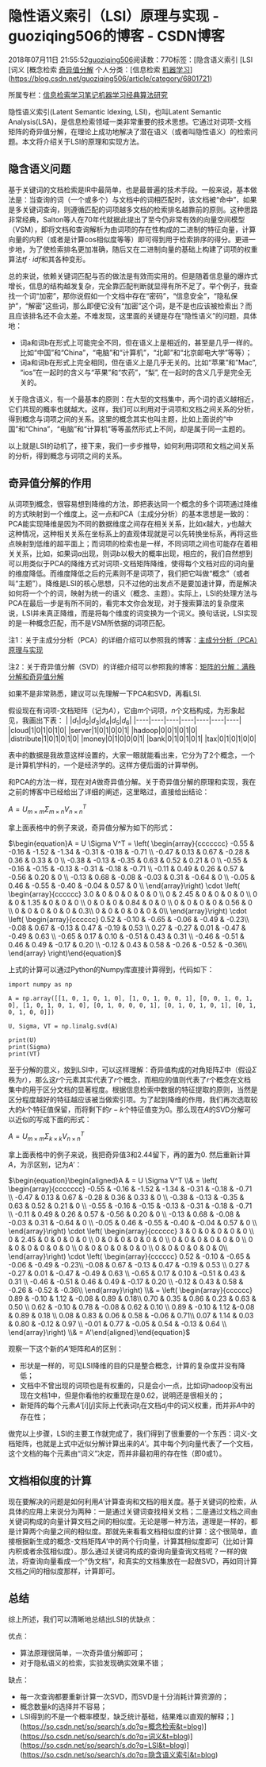 # 隐性语义索引（LSI）原理与实现 - guoziqing506的博客 - CSDN博客





2018年07月11日 21:55:52[guoziqing506](https://me.csdn.net/guoziqing506)阅读数：770标签：[隐含语义索引																[LSI																[词义																[概念检索																[奇异值分解](https://so.csdn.net/so/search/s.do?q=奇异值分解&t=blog)
个人分类：[信息检索																[机器学习](https://blog.csdn.net/guoziqing506/article/category/6776278)](https://blog.csdn.net/guoziqing506/article/category/6801721)

所属专栏：[信息检索学习笔记](https://blog.csdn.net/column/details/16835.html)[机器学习经典算法研究](https://blog.csdn.net/column/details/25189.html)





隐性语义索引(Latent Semantic Idexing, LSI)，也叫Latent Semantic Analysis(LSA)，是信息检索领域一类非常重要的技术思想。它通过对词项-文档矩阵的奇异值分解，在理论上成功地解决了潜在语义（或者叫隐性语义）的检索问题。本文将介绍关于LSI的原理和实现方法。

## 隐含语义问题

基于关键词的文档检索是IR中最简单，也是最普遍的技术手段。一般来说，基本做法是：当查询的词（一个或多个）与文档中的词相匹配时，该文档被“命中”，如果是多关键词查询，则遵循匹配的词项越多文档的检索排名越靠前的原则。这种思路非常经典，Salton等人在70年代就据此提出了至今仍非常有效的向量空间模型（VSM），即将文档和查询解析为由词项的存在性构成的二进制的特征向量，计算向量的内积（或者是计算cos相似度等等）即可得到用于检索排序的得分。更进一步地，为了使检索排名更加准确，随后又在二进制向量的基础上构建了词项的权重算法$tf \cdot idf$和其各种变形。

总的来说，依赖关键词匹配与否的做法是有效而实用的。但是随着信息量的爆炸式增长，信息的结构越发复杂，完全靠匹配判断就显得有所不足了。举个例子，我查找一个词“加密”，那你说假如一个文档中存在“密码”，“信息安全”，“隐私保护”，“解密”这些词，那么即便它没有“加密”这个词，是不是也应该被检索出？而且应该排名还不会太差。不难发现，这里面的关键是存在“隐性语义”的问题，具体地：
- 词a和词b在形式上可能完全不同，但在语义上是相近的，甚至是几乎一样的。比如“中国”和“China”，“电脑”和“计算机”，“北邮”和“北京邮电大学”等等）；
- 词a和词b在形式上完全相同，但在语义上是几乎无关的。比如“苹果”和”Mac”, “ios”在一起时的含义与“苹果”和“农药”，“梨”, 在一起时的含义几乎是完全无关的。

关于隐含语义，有一个最基本的原则：在大型的文档集中，两个词的语义越相近，它们共现的概率也就越大。这样，我们可以利用对于词项和文档之间关系的分析，得到概念与词项之间的关系。这里的概念其实也叫主题，比如上面说的“中国”和“China”，“电脑”和“计算机”等等虽然形式上不同，却是属于同一主题的。

以上就是LSI的动机了，接下来，我们一步步推导，如何利用词项和文档之间关系的分析，得到概念与词项之间的关系。

## 奇异值分解的作用

从词项到概念，很容易想到降维的方法，即把表达同一个概念的多个词项通过降维的方式映射到一个维度上。这一点和PCA（主成分分析）的基本思想是一致的：PCA能实现降维是因为不同的数据维度之间存在相关关系，比如$x$越大，$y$也越大这种情况，这种相关关系在坐标系上的直观体现就是可以先转换坐标系，再将这些点映射到低维的超平面上；而词项的检索也是一样，不同词项之间也可能存在着相关关系，比如，如果词$a$出现，则词$b$以极大的概率出现，相应的，我们自然想到可以用类似于PCA的降维方式对词项-文档矩阵降维，使得每个文档对应的词向量的维度降低。而维度降低之后的元素则不是词项了，我们把它叫做“概念”（或者叫“主题”）。降维是LSI的核心思想，只不过他的出发点不是要加速计算，而是解决如何将一个个的词，映射为统一的语义（概念、主题）。实际上，LSI的处理方法与PCA在最后一步是有所不同的，看完本文你会发现，对于搜索算法的复杂度来说，LSI并未真正降维，而是将每个维度的词变换为一个词义。换句话说，LSI实现的是一种概念匹配，而不是VSM所依据的词项匹配。

注1：关于主成分分析（PCA）的详细介绍可以参照我的博客：[主成分分析（PCA）原理与实现](https://blog.csdn.net/guoziqing506/article/details/80828165)

注2：关于奇异值分解（SVD）的详细介绍可以参照我的博客：[矩阵的分解：满秩分解和奇异值分解](https://blog.csdn.net/guoziqing506/article/details/80540323)

如果不是非常熟悉，建议可以先理解一下PCA和SVD，再看LSI.

假设现在有词项-文档矩阵（记为$A$），它由$m$个词项，$n$个文档构成，为形象起见，我画出下表：
|$~$|$d_1$|$d_2$|$d_3$|$d_4$|$d_5$|$d_6$|
|----|----|----|----|----|----|----|
|cloud|1|0|1|0|1|0|
|server|1|0|1|0|0|1|
|hadoop|0|0|1|0|1|0|
|distribute|1|0|1|0|1|0|
|money|0|1|0|0|0|1|
|bank|0|1|0|1|0|1|
|tax|0|1|0|1|0|0|

表中的数据是我故意这样设置的，大家一眼就能看出来，它分为了2个概念，一个是计算机学科的，一个是经济学的。这样方便后面的计算举例。

和PCA的方法一样，现在对$A$做奇异值分解。关于奇异值分解的原理和实现，我在之前的博客中已经给出了详细的阐述，这里略过，直接给出结论： 


$\begin{equation}A = U_{m \times m} \Sigma_{m \times n} V^T_{n \times n}\end{equation}$

拿上面表格中的例子来说，奇异值分解为如下的形式：



$\begin{equation}A = U \Sigma V^T = \left(   \begin{array}{ccccccc}     -0.55 & -0.16 & -1.52 & -1.34 & -0.31 & -0.18 & -0.71 \\    -0.47 & 0.13  & 0.67  & -0.28 & 0.36  & 0.33  & 0     \\    -0.38 & -0.13 & -0.35 & 0.63  & 0.52  & 0.21  & 0     \\    -0.55 & -0.16 & -0.15 & -0.13 & -0.31 & -0.18 & -0.71 \\    -0.11 & 0.49  & 0.26  & 0.57  & -0.56 & 0.20  & 0     \\    -0.13 & 0.68  & -0.08 & -0.03 & 0.31  & -0.64 & 0     \\    -0.05 & 0.46  & -0.55 & -0.40 & -0.04 & 0.57  & 0     \\  \end{array}\right) \cdot \left(             \begin{array}{cccccc}     3.0 & 0          & 0          & 0           & 0          & 0  \\    0          & 2.45 & 0          & 0           & 0          & 0  \\    0          & 0          & 1.35 & 0           & 0          & 0  \\    0          & 0          & 0          & 0.84  & 0          & 0  \\    0          & 0          & 0          & 0           & 0.56 & 0  \\    0          & 0          & 0          & 0           & 0          & 0.3\\    0          & 0          & 0          & 0           & 0          & 0\\  \end{array}\right) \cdot \left( \begin{array}{cccccc}     0.52  & -0.10 & -0.65 & -0.06 & -0.49  & -0.23\\    -0.08 & 0.67  & -0.13 & 0.47  & -0.19  & 0.53 \\    0.27  & -0.27 & 0.01  & -0.47 & -0.49  & 0.63 \\    -0.65 & 0.17  & 0.10  & -0.51 & 0.43   & 0.31 \\    -0.46 & -0.51 & 0.46  & 0.49  & -0.17  & 0.20 \\    -0.12 & 0.43  & 0.58  & -0.26 & -0.52  & -0.36\\   \end{array}  \right)\end{equation}$

上式的计算可以通过Python的Numpy库直接计算得到，代码如下：

```
import numpy as np

A = np.array([[1, 0, 1, 0, 1, 0], [1, 0, 1, 0, 0, 1], [0, 0, 1, 0, 1, 0], [1, 0, 1, 0, 1, 0], [0, 1, 0, 0, 0, 1], [0, 1, 0, 1, 0, 1], [0, 1, 0, 1, 0, 0]])

U, Sigma, VT = np.linalg.svd(A)

print(U)
print(Sigma)
print(VT)
```

至于分解的意义，放到LSI中，可以这样理解：奇异值构成的对角矩阵$\Sigma$中（假设$\Sigma$秩为$r$），那么这$r$个元素其实代表了$r$个概念，而相应的值则代表了$r$个概念在文档集中的用于区分文档的显著程度。根据信息检索中数据的特征提取的原则，当然是区分程度越好的特征越应该被当做索引项。为了起到降维的作用，我们再次选取较大的$k$个特征值保留，而将剩下的$r-k$个特征值变为0。那么现在$A$的SVD分解可以近似的写成下面的形式：



$\begin{equation}A = U_{m \times m} \Sigma_{k \times k} V^T_{n \times n}\end{equation}$

拿上面表格中的例子来说，我把奇异值3和2.44留下，再的置为0. 然后重新计算$A$，为示区别，记为$A'$：



$\begin{equation}\begin{aligned}A & = U \Sigma V^T \\& = \left(             \begin{array}{ccccccc}     -0.55 & -0.16 & -1.52 & -1.34 & -0.31 & -0.18 & -0.71 \\    -0.47 & 0.13  & 0.67  & -0.28 & 0.36  & 0.33  & 0     \\    -0.38 & -0.13 & -0.35 & 0.63  & 0.52  & 0.21  & 0     \\    -0.55 & -0.16 & -0.15 & -0.13 & -0.31 & -0.18 & -0.71 \\    -0.11 & 0.49  & 0.26  & 0.57  & -0.56 & 0.20  & 0     \\    -0.13 & 0.68  & -0.08 & -0.03 & 0.31  & -0.64 & 0     \\    -0.05 & 0.46  & -0.55 & -0.40 & -0.04 & 0.57  & 0     \\  \end{array}\right) \cdot \left(             \begin{array}{cccccc}     3  & 0    & 0 & 0 & 0 & 0  \\    0  & 2.45 & 0 & 0 & 0 & 0  \\    0  & 0    & 0 & 0 & 0 & 0  \\    0  & 0    & 0 & 0 & 0 & 0  \\    0  & 0    & 0 & 0 & 0 & 0  \\    0  & 0    & 0 & 0 & 0 & 0  \\    0     & 0          & 0          & 0           & 0          & 0\\  \end{array}\right) \cdot \left( \begin{array}{cccccc}     0.52  & -0.10 & -0.65 & -0.06 & -0.49  & -0.23\\    -0.08 & 0.67  & -0.13 & 0.47  & -0.19  & 0.53 \\    0.27  & -0.27 & 0.01  & -0.47 & -0.49  & 0.63 \\    -0.65 & 0.17  & 0.10  & -0.51 & 0.43   & 0.31 \\    -0.46 & -0.51 & 0.46  & 0.49  & -0.17  & 0.20 \\    -0.12 & 0.43  & 0.58  & -0.26 & -0.52  & -0.36\\   \end{array}\right) \\& = \left( \begin{array}{cccccc}     0.89  & -0.10 & 1.12 & -0.08 & 0.89  & 0.18\\    0.70 & 0.35  & 0.86 & 0.23  & 0.63  & 0.50 \\    0.62  & -0.10 & 0.78  & -0.08 & 0.62  & 0.10 \\    0.89  & -0.10 & 1.12  &-0.08 & 0.89 & 0.18 \\    0.08 & 0.83 & 0.06 & 0.58 & -0.06 & 0.71\\    0.07  & 1.14  &  0.03 & 0.80 & -0.12 & 0.97 \\    -0.01 & 0.77 & -0.05 & 0.54 & -0.13 & 0.64 \\  \end{array}\right) \\& = A'\end{aligned}\end{equation}$

观察一下这个新的$A'$矩阵和$A$的区别：
- 形状是一样的，可见LSI降维的目的只是整合概念，计算的复杂度并没有降低；
- 文档中不曾出现的词项也是有权重的，只是会小一点，比如词hadoop没有出现在文档1中，但是你看他的权重现在是0.62，说明还是很相关的；
- 新矩阵的每个元素$A'[i][j]$实际上代表词$t_i$在文档$d_j$中的词义权重，而并非$A$中的存在性；

做完以上步骤，LSI的主要工作就完成了，我们得到了很重要的一个东西：词义-文档矩阵，也就是上式中近似分解计算出来的$A'$。其中每个列向量代表了一个文档，这个文档的每个元素由“词义”决定，而并非最初用的存在性（即0或1）。

## 文档相似度的计算

现在要解决的问题是如何利用$A'$计算查询和文档的相关度。基于关键词的检索，从具体的应用上来说分为两种：一是通过关键词查找相关文档；二是通过文档之间由关键词构成的向量计算文档之间的相似度。无论是哪一种方法，道理是一样的，都是计算两个向量之间的相似度。那就先来看看文档相似度的计算：这个很简单，直接根据新生成的概念-文档矩阵$A'$中的两个行向量，计算其相似度即可（比如计算内积或者余弦相似度）。那么通过关键词构成的查询向量查询文档呢？一样的做法，将查询向量看成一个“伪文档”，和真实的文档集放在一起做SVD，再如同计算文档之间的相似度那样，计算即可。

## 总结

综上所述，我们可以清晰地总结出LSI的优缺点：

优点：
- 算法原理很简单，一次奇异值分解即可；
- 对于隐私语义的检索，实验发现确实效果不错；

缺点：
- 每一次查询都要重新计算一次SVD，而SVD是十分消耗计算资源的；
- 概念数量$k$的选择并不容易；
- LSI得到的不是一个概率模型，缺乏统计基础，结果难以直观的解释；](https://so.csdn.net/so/search/s.do?q=概念检索&t=blog)](https://so.csdn.net/so/search/s.do?q=词义&t=blog)](https://so.csdn.net/so/search/s.do?q=LSI&t=blog)](https://so.csdn.net/so/search/s.do?q=隐含语义索引&t=blog)




